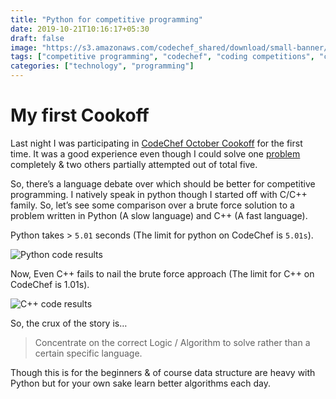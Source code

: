 ```yaml
---
title: "Python for competitive programming"
date: 2019-10-21T10:16:17+05:30
draft: false
image: "https://s3.amazonaws.com/codechef_shared/download/small-banner/COOK111B/1571225889.jpg"
tags: ["competitive programming", "codechef", "coding competitions", "c++", "python"]
categories: ["technology", "programming"]
---
```


# My first Cookoff
Last night I was participating in [CodeChef October Cookoff](https://www.codechef.com/COOK111B) for the first time. It was a good experience even though I could solve one [problem](https://www.codechef.com/COOK111B/problems/DOR) completely & two others partially attempted out of total five.

So, there’s a language debate over which should be better for competitive programming. I natively speak in python though I started off with C/C++ family. So, let’s see some comparison over a brute force solution to a problem written in Python (A slow language) and C++ (A fast language).

Python takes > `5.01` seconds (The limit for python on CodeChef is `5.01s`).

![Python code results](/blog/img/cookpy.png)

Now, Even C++ fails to nail the brute force approach (The limit for C++ on CodeChef is 1.01s).

![C++ code results](/blog/img/cookcpp.png)

So, the crux of the story is…

> Concentrate on the correct Logic / Algorithm to solve rather than a certain specific language.

Though this is for the beginners & of course data structure are heavy with Python but for your own sake learn better algorithms each day.
